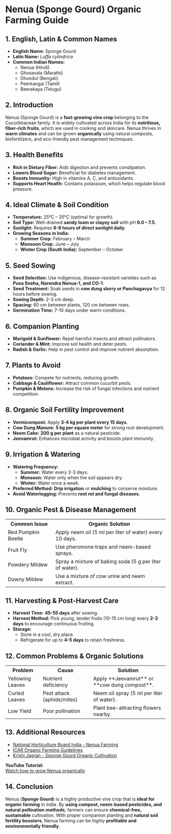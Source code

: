 # Nenua (Sponge Gourd) Organic Farming Guide

## 1. English, Latin & Common Names
- **English Name:** Sponge Gourd  
- **Latin Name:** *Luffa cylindrica*  
- **Common Indian Names:**  
  - Nenua (Hindi)  
  - Ghosavala (Marathi)  
  - Dhundul (Bengali)  
  - Peerkangai (Tamil)  
  - Beerakaya (Telugu)  

## 2. Introduction
Nenua (Sponge Gourd) is a **fast-growing vine crop** belonging to the Cucurbitaceae family. It is widely cultivated across India for its **nutritious, fiber-rich fruits**, which are used in cooking and skincare. Nenua thrives in **warm climates** and can be grown **organically** using natural composts, biofertilizers, and eco-friendly pest management techniques.

## 3. Health Benefits
- **Rich in Dietary Fiber:** Aids digestion and prevents constipation.  
- **Lowers Blood Sugar:** Beneficial for diabetes management.  
- **Boosts Immunity:** High in vitamins A, C, and antioxidants.  
- **Supports Heart Health:** Contains potassium, which helps regulate blood pressure.  

## 4. Ideal Climate & Soil Condition
- **Temperature:** 25°C – 35°C (optimal for growth).  
- **Soil Type:** Well-drained **sandy loam or clayey soil** with pH **6.0 – 7.5**.  
- **Sunlight:** Requires **6-8 hours of direct sunlight daily**.  
- **Growing Seasons in India:**  
  - **Summer Crop:** February – March  
  - **Monsoon Crop:** June – July  
  - **Winter Crop (South India):** September – October  

## 5. Seed Sowing
- **Seed Selection:** Use indigenous, disease-resistant varieties such as **Pusa Sneha, Narendra Nenua-1, and CO-1**.  
- **Seed Treatment:** Soak seeds in **cow dung slurry or Panchagavya** for 12 hours before sowing.  
- **Sowing Depth:** 2-3 cm deep.  
- **Spacing:** 60 cm between plants, 120 cm between rows.  
- **Germination Time:** 7-10 days under warm conditions.  

## 6. Companion Planting
- **Marigold & Sunflower:** Repel harmful insects and attract pollinators.  
- **Coriander & Mint:** Improve soil health and deter pests.  
- **Radish & Garlic:** Help in pest control and improve nutrient absorption.  

## 7. Plants to Avoid
- **Potatoes:** Compete for nutrients, reducing growth.  
- **Cabbage & Cauliflower:** Attract common cucurbit pests.  
- **Pumpkin & Melons:** Increase the risk of fungal infections and nutrient competition.  

## 8. Organic Soil Fertility Improvement
- **Vermicompost:** Apply **3-4 kg per plant every 15 days**.  
- **Cow Dung Manure:** **5 kg per square meter** for strong root development.  
- **Neem Cake:** **200 g per plant** as a natural pesticide.  
- **Jeevamrut:** Enhances microbial activity and boosts plant immunity.  

## 9. Irrigation & Watering
- **Watering Frequency:**  
  - **Summer:** Water every 2-3 days.  
  - **Monsoon:** Water only when the soil appears dry.  
  - **Winter:** Water once a week.  
- **Preferred Method:** **Drip irrigation** or **mulching** to conserve moisture.  
- **Avoid Waterlogging:** Prevents **root rot and fungal diseases**.  

## 10. Organic Pest & Disease Management

<table>  
<tr>  
<th>Common Issue</th>  
<th>Organic Solution</th>  
</tr>  
<tr>  
<td>Red Pumpkin Beetle</td>  
<td>Apply neem oil (5 ml per liter of water) every 10 days.</td>  
</tr>  
<tr>  
<td>Fruit Fly</td>  
<td>Use pheromone traps and neem-based sprays.</td>  
</tr>  
<tr>  
<td>Powdery Mildew</td>  
<td>Spray a mixture of baking soda (5 g per liter of water).</td>  
</tr>  
<tr>  
<td>Downy Mildew</td>  
<td>Use a mixture of cow urine and neem extract.</td>  
</tr>  
</table>  

## 11. Harvesting & Post-Harvest Care
- **Harvest Time:** **45-55 days** after sowing.  
- **Harvest Method:** Pick young, tender fruits (10-15 cm long) every **2-3 days** to encourage continuous fruiting.  
- **Storage:**  
  - Store in a cool, dry place.  
  - Refrigerate for up to **4-5 days** to retain freshness.  

## 12. Common Problems & Organic Solutions

<table>  
<tr>  
<th>Problem</th>  
<th>Cause</th>  
<th>Solution</th>  
</tr>  
<tr>  
<td>Yellowing Leaves</td>  
<td>Nutrient deficiency</td>  
<td>Apply **Jeevamrut** or **cow dung compost**.</td>  
</tr>  
<tr>  
<td>Curled Leaves</td>  
<td>Pest attack (aphids/mites)</td>  
<td>Neem oil spray (5 ml per liter of water).</td>  
</tr>  
<tr>  
<td>Low Yield</td>  
<td>Poor pollination</td>  
<td>Plant bee-attracting flowers nearby.</td>  
</tr>  
</table>  

## 13. Additional Resources
- [National Horticulture Board India - Nenua Farming](http://nhb.gov.in)  
- [ICAR Organic Farming Guidelines](https://icar.org.in)  
- [Krishi Jagran - Sponge Gourd Organic Cultivation](https://www.krishijagran.com)  

**YouTube Tutorial:**  
[Watch how to grow Nenua organically](https://www.youtube.com/watch?v=xyz123)  

## 14. Conclusion
Nenua (**Sponge Gourd**) is a highly productive vine crop that is **ideal for organic farming** in India. By **using compost, neem-based pesticides, and natural pollination methods**, farmers can ensure **chemical-free, sustainable** cultivation. With proper companion planting and **natural soil fertility boosters**, Nenua farming can be highly **profitable and environmentally friendly**.
